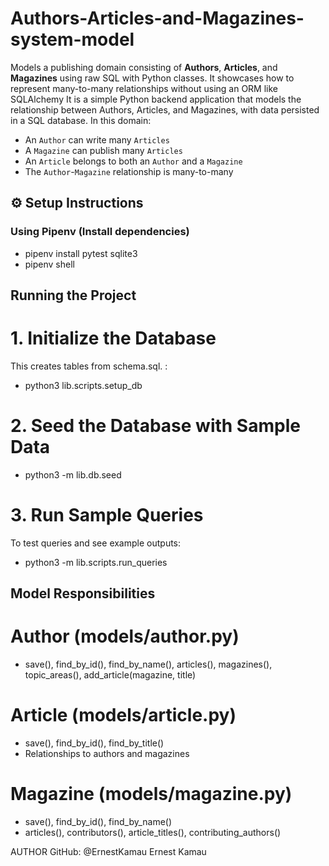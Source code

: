 # Authors-Articles-and-Magazines-system-model
Models a publishing domain consisting of **Authors**, **Articles**, and **Magazines** using raw SQL with Python classes. It showcases how to represent many-to-many relationships without using an ORM like SQLAlchemy
It is a simple Python backend application that models the relationship between Authors, Articles, and Magazines, with data persisted in a SQL database. In this domain:
- An `Author` can write many `Articles`
- A `Magazine` can publish many `Articles`
- An `Article` belongs to both an `Author` and a `Magazine`
- The `Author`-`Magazine` relationship is many-to-many


## ⚙️ Setup Instructions

### Using Pipenv (Install dependencies)
- pipenv install pytest sqlite3
- pipenv shell

## Running the Project
# 1. Initialize the Database
This creates tables from schema.sql. :
- python3 lib.scripts.setup_db

# 2. Seed the Database with Sample Data
- python3 -m lib.db.seed

# 3. Run Sample Queries
To test queries and see example outputs:
 - python3 -m lib.scripts.run_queries


## Model Responsibilities
# Author (models/author.py)
- save(), find_by_id(), find_by_name(), articles(), magazines(), topic_areas(), add_article(magazine, title)

# Article (models/article.py)
- save(), find_by_id(), find_by_title()
- Relationships to authors and magazines

# Magazine (models/magazine.py)
- save(), find_by_id(), find_by_name()
- articles(), contributors(), article_titles(), contributing_authors()





AUTHOR
GitHub: @ErnestKamau
Ernest Kamau
